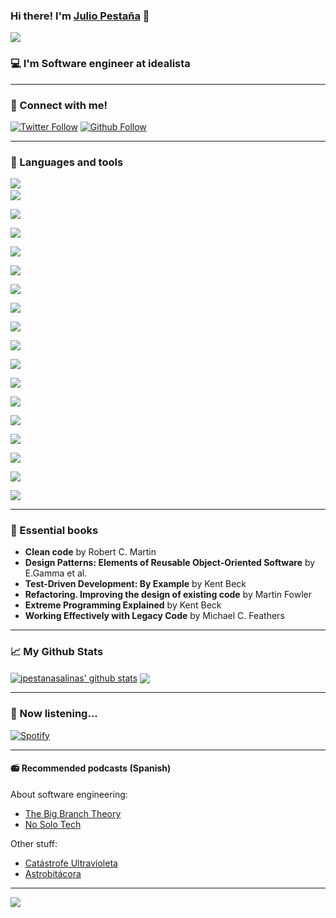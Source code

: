 ### Hi there! I'm [Julio Pestaña][website] 👋

[<img src="https://storage.googleapis.com/gweb-uniblog-publish-prod/original_images/Dino_non-birthday_version.gif"/>](https://github.com/jpestanasalinas)

### :computer: I'm Software engineer at idealista

---

### :electric_plug: Connect with me!

[![Twitter Follow](https://img.shields.io/twitter/follow/jpestanasalinas?color=1DA1F2&label=JPESTANASALINAS&logo=TWITTER&style=for-the-badge)](https://twitter.com/jpestanasalinas)
[![Github Follow](https://img.shields.io/github/followers/jpestanasalinas?label=jpestanasalinas&logo=github&style=for-the-badge)](https://github.com/jpestanasalinas)

---

### :rocket: Languages and tools

[<img src="https://user-images.githubusercontent.com/58487514/106355097-3a07d200-62f6-11eb-9754-fc4aba9536d5.png"/>](https://www.java.com/)
[<code>
<img src="https://user-images.githubusercontent.com/58487514/106355130-69b6da00-62f6-11eb-8bfa-91a077c9a8af.png"/>
</code>](https://kotlinlang.org/)
[<code>
<img src="https://user-images.githubusercontent.com/58487514/106355114-50159280-62f6-11eb-9561-d0e1c29d9643.png"/>
</code>](https://spring.io/)
[<code>
<img src="https://user-images.githubusercontent.com/58487514/106356177-ebf6cc80-62fd-11eb-8d23-85916b019dc8.png"/>
</code>](https://www.scala-lang.org/)
[<code>
<img src="https://user-images.githubusercontent.com/58487514/106355150-80f5c780-62f6-11eb-89dd-07dabfa8d6c4.png"/>
</code>](https://www.python.org/)
[<code>
<img src="https://user-images.githubusercontent.com/58487514/106355192-c9ad8080-62f6-11eb-8139-85befb072227.png"/>
</code>](https://www.javascript.com/)
[<code>
<img src="https://user-images.githubusercontent.com/58487514/106355215-e3e75e80-62f6-11eb-83e0-ef05a0cd98f3.png"/>
</code>](https://git-scm.com/)
[<code>
<img src="https://user-images.githubusercontent.com/58487514/106355247-05e0e100-62f7-11eb-93f7-f0013a515287.png"/>
</code>](https://www.jenkins.io/)
[<code>
<img src="https://user-images.githubusercontent.com/58487514/106355274-21e48280-62f7-11eb-9cbf-727215e6bfe2.png"/>
</code>](https://www.docker.com/)
[<code>
<img src="https://user-images.githubusercontent.com/58487514/106355299-3cb6f700-62f7-11eb-80c0-46976b404f38.png"/>
</code>](https://kubernetes.io/)
[<code>
<img src="https://user-images.githubusercontent.com/58487514/106355414-fc0bad80-62f7-11eb-96e0-d7a2c036913e.png"/>
</code>](https://www.ansible.com/)
[<code>
<img src="https://user-images.githubusercontent.com/58487514/106355454-41c87600-62f8-11eb-8e18-0cddf37a8914.png"/>
</code>](http://tomcat.apache.org/)
[<code>
<img src="https://user-images.githubusercontent.com/58487514/106355513-b00d3880-62f8-11eb-92f2-e8064f11497a.png"/>
</code>](https://httpd.apache.org/)
[<code>
<img src="https://user-images.githubusercontent.com/58487514/106356216-4728bf00-62fe-11eb-86ff-61c7ae204e85.png"/>
</code>](https://www.nginx.com/)
[<code>
<img src="https://user-images.githubusercontent.com/58487514/106355568-21e58200-62f9-11eb-83ea-5f65561f7ce7.png"/>
</code>](https://www.oracle.com/)
[<code>
<img src="https://user-images.githubusercontent.com/58487514/106355631-928c9e80-62f9-11eb-9005-7e32534c5636.png"/>
</code>](https://www.mysql.com/)
[<code>
<img src="https://user-images.githubusercontent.com/58487514/106355658-c4056a00-62f9-11eb-9c88-2aabcc5dfce9.png"/>
</code>](https://www.postgresql.org/)
[<code>
<img src="https://user-images.githubusercontent.com/58487514/106355675-dbdcee00-62f9-11eb-8200-18630c51fb2a.png"/>
</code>](https://www.mongodb.com/)

---
### :green_book: Essential books

- **Clean code** by Robert C. Martin
- **Design Patterns:  Elements of Reusable Object-Oriented Software** by E.Gamma et al.
- **Test-Driven Development: By Example** by Kent Beck
- **Refactoring. Improving the design of existing code** by Martin Fowler
- **Extreme Programming Explained** by Kent Beck
- **Working Effectively with Legacy Code** by Michael C. Feathers



---

### :chart_with_upwards_trend: My Github Stats

<a href="https://github.com/jpestanasalinas">
<img align="center" alt="jpestanasalinas' github stats" 
    src="https://github-readme-stats.vercel.app/api?username=jpestanasalinas&show_icons=true&count_private=true&theme=vue-dark" /></a>
    
<a href="https://github.com/jpestanasalinas">
  <img align="center" src="https://github-readme-stats.vercel.app/api/top-langs/?username=jpestanasalinas&theme=vue-dark" />
</a>

---

### :musical_note: Now listening...

[![Spotify](https://spotifysongplaying.vercel.app/api/spotify)](https://open.spotify.com/user/1138888767)

---

#### :radio: Recommended podcasts (Spanish)

About software engineering:
- [The Big Branch Theory](https://open.spotify.com/show/0nEgeCdO0r6u1GjE3AkJM8?si=5GoUOOfKTeGGIYGJOa7qrA)
- [No Solo Tech](https://open.spotify.com/show/0FvdAzxX11y9GEvGH6Ke0u?si=hX_Vy4dgTZCKhXJwNnBvsQ)

Other stuff:
- [Catástrofe Ultravioleta](https://open.spotify.com/show/4STlCt9vD1jbazfNBRi1IN?si=6z7JXyU6RTi2QyxcVvx3kw)
- [Astrobitácora](https://open.spotify.com/show/5VF15wANqcSdMJXDJ2Hzg9?si=FijUVwu2QDuClzeJzKVNPw)

---

![](https://komarev.com/ghpvc/?username=jpestanasalinas&color=green&label=visitors)

[website]: https://twitter.com/jpestanasalinas
